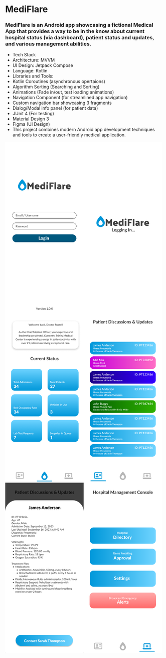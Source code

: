 # MediFlare
### MediFlare is an Android app showcasing a fictional Medical App that provides a way to be in the know about current hospital status (via dashboard), patient status and updates, and various management abilities.

- Tech Stack
- Architecture: MVVM
- UI Design: Jetpack Compose
- Language: Kotlin
- Libraries and Tools:
- Kotlin Coroutines (asynchronous opertaions)
- Algorithm Sorting (Searching and Sorting)
- Animations (Fade in/out, test loading animations)
- Navigation Component (for streamlined app navigation)
- Custom navigation bar showcasing 3 fragments
- Dialog/Modal info panel (for patient data)
- JUnit 4 (For testing)
- Material Design 3
- Figma (UI Design)
- This project combines modern Android app development techniques and tools to create a user-friendly medical application.



<div style="display: flex;">
   <img src="https://github.com/Cfoulcard/MediFlare/blob/main/Mediflarelogin.png" width="250"/>
   <img src="https://github.com/Cfoulcard/MediFlare/blob/main/MediFlare_Login_Loading.png" width="250"/>
</div>

<div style="display: flex;">
   <img src="https://github.com/Cfoulcard/MediFlare/blob/main/MediFlare_Dashboard.png" width="250"/>
   <img src="https://github.com/Cfoulcard/MediFlare/blob/main/MediFlare_Patients.png" width="250"/>
</div>

<div style="display: flex;">
   <img src="https://github.com/Cfoulcard/MediFlare/blob/main/MediFlare_Patient_Info.png" width="250"/>
   <img src="https://github.com/Cfoulcard/MediFlare/blob/main/MediFlare_Management_Console.png" width="250"/>
</div>
